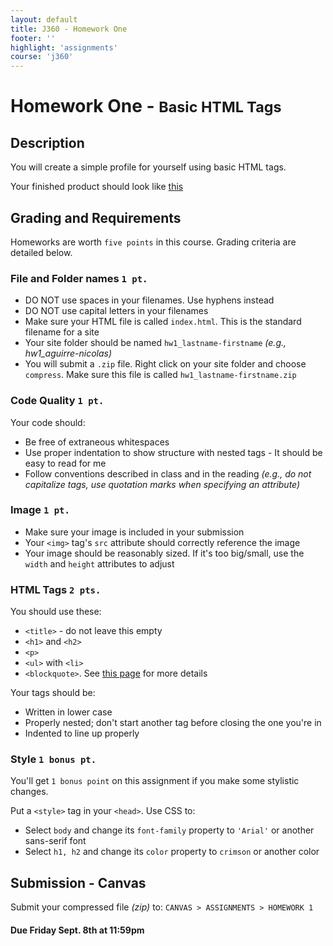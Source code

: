 ```yaml
---
layout: default
title: J360 - Homework One
footer: ''
highlight: 'assignments'
course: 'j360'
---
```

# Homework One - <small>Basic HTML Tags</small>
## Description
You will create a simple profile for yourself using basic HTML tags.

Your finished product should look like [this](img/hw1-finished.png)

## Grading and Requirements
Homeworks are worth `five points` in this course. Grading criteria are detailed below.

### File and Folder names `1 pt.`
 * DO NOT use spaces in your filenames. Use hyphens instead
 * DO NOT use capital letters in your filenames
 * Make sure your HTML file is called `index.html`. This is the standard filename for a site
 * Your site folder should be named `hw1_lastname-firstname` _(e.g., hw1_aguirre-nicolas)_
 * You will submit a `.zip` file. Right click on your site folder and choose `compress`. Make sure this file is called `hw1_lastname-firstname.zip`

### Code Quality `1 pt.`
Your code should:

 * Be free of extraneous whitespaces
 * Use proper indentation to show structure with nested tags - It should be easy to read for me
 * Follow conventions described in class and in the reading _(e.g., do not capitalize tags, use quotation marks when specifying an attribute)_

### Image `1 pt.`
 * Make sure your image is included in your submission
 * Your `<img>` tag's `src` attribute should correctly reference the image
 * Your image should be reasonably sized. If it's too big/small, use the `width` and `height` attributes to adjust

### HTML Tags `2 pts.`
You should use these:

 * `<title>` - do not leave this empty
 * `<h1>` and `<h2>`
 * `<p>`
 * `<ul>` with `<li>`
 * `<blockquote>`. See [this page](https://www.w3schools.com/tags/tag_blockquote.asp) for more details

Your tags should be:

 * Written in lower case
 * Properly nested; don't start another tag before closing the one you're in
 * Indented to line up properly

### Style `1 bonus pt.`
You'll get `1 bonus point` on this assignment if you make some stylistic changes.

Put a `<style>` tag in your `<head>`. Use CSS to:

 * Select `body` and change its `font-family` property to `'Arial'` or another sans-serif font
 * Select `h1, h2` and change its `color` property to `crimson` or another color

## Submission - Canvas
Submit your compressed file _(zip)_ to: `CANVAS > ASSIGNMENTS > HOMEWORK 1`

#### **Due Friday Sept. 8th at 11:59pm**
